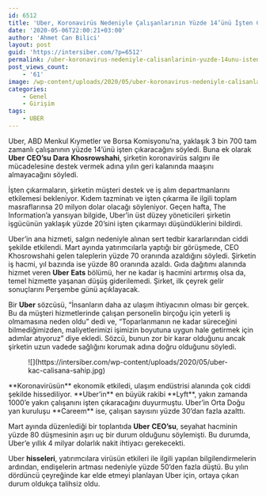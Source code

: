 ```yaml
---
id: 6512
title: 'Uber, Koronavirüs Nedeniyle Çalışanlarının Yüzde 14’ünü İşten Çıkarıyor'
date: '2020-05-06T22:00:21+03:00'
author: 'Ahmet Can Bilici'
layout: post
guid: 'https://intersiber.com/?p=6512'
permalink: /uber-koronavirus-nedeniyle-calisanlarinin-yuzde-14unu-isten-cikariyor/
post_views_count:
    - '61'
image: /wp-content/uploads/2020/05/uber-koronavirus-nedeniyle-calisanlarinin-yuzde-14-unu-isten-cikariyor.jpeg
categories:
    - Genel
    - Girişim
tags:
    - UBER
---
```


Uber, ABD Menkul Kıymetler ve Borsa Komisyonu’na, yaklaşık 3 bin 700 tam zamanlı çalışanının yüzde 14’ünü işten çıkaracağını söyledi. Buna ek olarak **Uber** **CEO’su** **Dara** **Khosrowshahi**, şirketin koronavirüs salgını ile mücadelesine destek vermek adına yılın geri kalanında maaşını almayacağını söyledi.

İşten çıkarmaların, şirketin müşteri destek ve iş alım departmanlarını etkilemesi bekleniyor. Kıdem tazminatı ve işten çıkarma ile ilgili toplam masraflarınsa 20 milyon dolar olacağı söyleniyor. Geçen hafta, The Information’a yansıyan bilgide, Uber’in üst düzey yöneticileri şirketin işgücünün yaklaşık yüzde 20’sini işten çıkarmayı düşündüklerini bildirdi.

Uber’in ana hizmeti, salgın nedeniyle alınan sert tedbir kararlarından ciddi şekilde etkilendi. Mart ayında yatırımcılarla yaptığı bir görüşmede, CEO Khosrowshahi gelen taleplerin yüzde 70 oranında azaldığını söyledi. Şirketin iş hacmi, yıl bazında ise yüzde 80 oranında azaldı. Gıda dağıtımı alanında hizmet veren **Uber** **Eats** bölümü, her ne kadar iş hacmini artırmış olsa da, temel hizmette yaşanan düşüş giderilemedi. Şirket, ilk çeyrek gelir sonuçlarını Perşembe günü açıklayacak.

Bir **Uber** sözcüsü, “İnsanların daha az ulaşım ihtiyacının olması bir gerçek. Bu da müşteri hizmetlerinde çalışan personelin birçoğu için yeterli iş olmamasına neden oldu” dedi ve, “Toparlanmanın ne kadar süreceğini bilmediğimizden, maliyetlerimizi işimizin boyutuna uygun hale getirmek için adımlar atıyoruz” diye ekledi. Sözcü, bunun zor bir karar olduğunu ancak şirketin uzun vadede sağlığını korumak adına doğru olduğunu söyledi.

<figure class="wp-block-image size-large">![](https://intersiber.com/wp-content/uploads/2020/05/uber-kac-calisana-sahip.jpg)</figure>**Koronavirüsün** ekonomik etkiledi, ulaşım endüstrisi alanında çok ciddi şekilde hissediliyor. **Uber’in** en büyük rakibi **Lyft**, yakın zamanda 1000’e yakın çalışanını işten çıkaracağını duyurmuştu. Uber’in Orta Doğu yan kuruluşu **Careem** ise, çalışan sayısını yüzde 30’dan fazla azalttı.

Mart ayında düzenlediği bir toplantıda **Uber** **CEO’su**, seyahat hacminin yüzde 80 düşmesinin aşırı uç bir durum olduğunu söylemişti. Bu durumda, Uber’e yıllık 4 milyar dolarlık nakit ihtiyacı gerekecekti.

Uber **hisseleri**, yatırımcılara virüsün etkileri ile ilgili yapılan bilgilendirmelerin ardından, endişelerin artması nedeniyle yüzde 50’den fazla düştü. Bu yılın dördüncü çeyreğinde kar elde etmeyi planlayan Uber için, ortaya çıkan durum oldukça talihsiz oldu.
